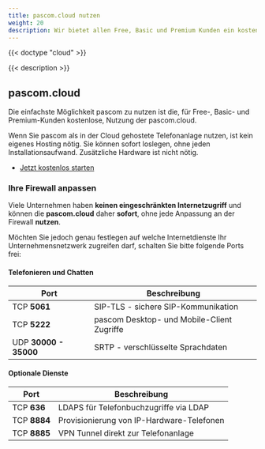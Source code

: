 ```yaml
---
title: pascom.cloud nutzen
weight: 20
description: Wir bietet allen Free, Basic und Premium Kunden ein kostenloses hosting in der pascom.cloud. Einfach, Sicher, Schnell - Jetzt kostenlos starten.
---
```


{{< doctype "cloud" >}}
 
{{< description >}}

## pascom.cloud

Die einfachste Möglichkeit pascom zu nutzen ist die, für Free-, Basic- und Premium-Kunden kostenlose, Nutzung der pascom.cloud.  

Wenn Sie pascom als in der Cloud gehostete Telefonanlage nutzen, ist kein eigenes Hosting nötig. Sie können sofort loslegen, ohne jeden Installationsaufwand. Zusätzliche Hardware ist nicht nötig.

 * [Jetzt kostenlos starten](http://my.pascom.net/do/cloud)

### Ihre Firewall anpassen

Viele Unternehmen haben **keinen eingeschränkten Internetzugriff** und können die **pascom.cloud** daher **sofort**, ohne jede Anpassung an der Firewall **nutzen**.

Möchten Sie jedoch genau festlegen auf welche Internetdienste Ihr Unternehmensnetzwerk zugreifen darf, schalten Sie bitte folgende Ports frei:

#### Telefonieren und Chatten

| Port | Beschreibung |
| ---- | ------------ |
| TCP **5061** | SIP-TLS - sichere SIP-Kommunikation |
| TCP **5222** | pascom Desktop- und Mobile-Client Zugriffe |
| UDP **30000 - 35000** | SRTP - verschlüsselte Sprachdaten |

#### Optionale Dienste

| Port | Beschreibung |
| ---- | ------------ |
| TCP **636** | LDAPS für Telefonbuchzugriffe via LDAP |
| TCP **8884**  | Provisionierung von IP-Hardware-Telefonen |
| TCP **8885**  | VPN Tunnel direkt zur Telefonanlage |